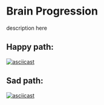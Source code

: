 # Brain Progression

description here

## Happy path:

[![asciicast](https://asciinema.org/a/y52GOVKHNDeLttf4x3Artl6bh.svg)](https://asciinema.org/a/y52GOVKHNDeLttf4x3Artl6bh?autoplay=1&theme=solarized-light)

## Sad path:

[![asciicast](https://asciinema.org/a/I3QlRJ1sBwNnw8ny1kuUCQ7a2.svg)](https://asciinema.org/a/I3QlRJ1sBwNnw8ny1kuUCQ7a2?autoplay=1&theme=solarized-light)
